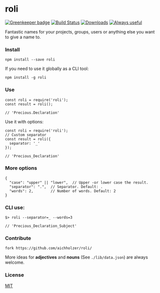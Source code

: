 # roli

[![Greenkeeper badge](https://badges.greenkeeper.io/aichholzer/roli.svg)](https://greenkeeper.io/)
[![Build Status](https://travis-ci.org/aichholzer/roli.svg?branch=master)](https://travis-ci.org/aichholzer/roli)
[![Downloads](https://img.shields.io/npm/dt/roli.svg)](https://www.npmjs.com/package/roli)
[![Always useful](https://img.shields.io/badge/always-useful-ff6400.svg)](https://github.com/aichholzer/roli)

Fantastic names for your projects, groups, users or anything else you want to give a name to.


### Install
```
npm install --save roli
```
If you need to use it globally as a CLI tool:
```
npm install -g roli
```


### Use
```
const roli = require('roli');
const result = roli();

// 'Precious.Declaration'
```

Use it with options:
```
const roli = require('roli');
// Custom separator
const result = roli({
  separator: '_'
});

// 'Precious_Declaration'
```

### More options
```
{
  "case": "upper" || "lower",  // Upper -or lower case the result.
  "separator": ".",  // Separator. Default: .
  "words": 2,        // Number of words. Default: 2
}
```

### CLI use:
```
$> roli --separator=_ --words=3

// 'Precious_Declaration_Subject'
```


### Contribute
```
fork https://github.com/aichholzer/roli/
```

More ideas for **adjectives** and **nouns** (See `./lib/data.json`) are always welcome.


### License

[MIT](https://github.com/aichholzer/roli/blob/master/LICENSE)
